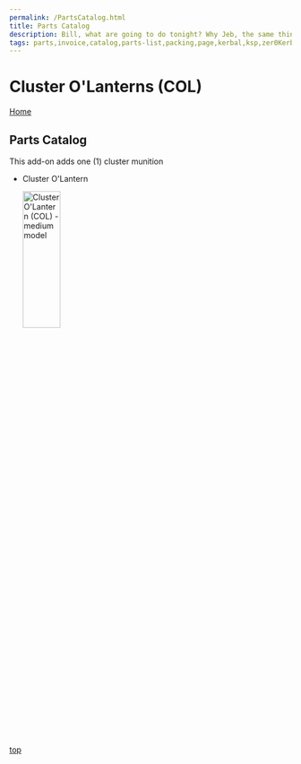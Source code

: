 ```yaml
---
permalink: /PartsCatalog.html
title: Parts Catalog
description: Bill, what are going to do tonight? Why Jeb, the same thing we do every night, Take over the world!
tags: parts,invoice,catalog,parts-list,packing,page,kerbal,ksp,zer0Kerbal,zedK
---
```


<!-- PartsCatalog.md v1.1.4.1
Cluster O'Lanterns (COL)
created: 01 Feb 2022
updated: 01 Oct 2022 -->

<script src="https://kit.fontawesome.com/0ea5493613.js" crossorigin="anonymous"></script>
<i class="fa-solid fa-explosion fa-beat-fade fa-3x" style="--fa-beat-fade-opacity: 0.1; --fa-beat-fade-scale: 1.25;color: #FF7E03" ></i>

# Cluster O'Lanterns (COL)

[Home](./index.md)

## Parts Catalog

This add-on adds one (1) cluster munition

* Cluster O'Lantern

  <img src="https://raw.githubusercontent.com/zer0Kerbal/ClusterOLanterns/master/docs/%40thumbs/col-clusterJOL_icon.png" alt="Cluster O'Lantern (COL) - medium model" width="37.5%" height="25%" />

[top](#parts-catalog)

<!-- this file CC BY-ND 4.0 by zer0Kerbal -->